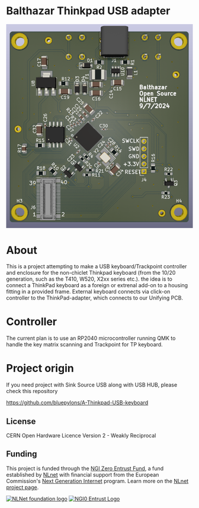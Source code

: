 # Balthazar Thinkpad USB adapter

![Adapter](pic/PCB.png)

# About

This is a project attempting to make a USB keyboard/Trackpoint controller and enclosure for the non-chiclet Thinkpad keyboard (from the 10/20 generation, such as the T410, W520, X2xx series etc.). 
the idea is to connect a ThinkPad keyboard as a foreign or extrenal add-on to a housing fitting in a provided frame. External keyboard connects via click-on controller to the ThinkPad-adapter, which connects to our Unifying PCB.

# Controller

The current plan is to use an RP2040 microcontroller running QMK to handle the key matrix scanning and Trackpoint for TP keyboard.

# Project origin

If you need project with Sink Source USB along with USB HUB, please check this repository

https://github.com/bluepylons/A-Thinkpad-USB-keyboard

## License

CERN Open Hardware Licence Version 2 - Weakly Reciprocal

## Funding

This project is funded through the [NGI Zero Entrust Fund](https://nlnet.nl/entrust), a fund
established by [NLnet](https://nlnet.nl) with financial support from the European Commission's
[Next Generation Internet](https://ngi.eu) program. Learn more on the [NLnet project page](https://nlnet.nl/project/Balthazar-Casing/).

[<img src="https://nlnet.nl/logo/banner.png" alt="NLNet foundation logo" width="300" />](https://nlnet.nl)
[<img src="https://nlnet.nl/image/logos/NGI0Entrust_tag.svg" alt="NGI0 Entrust Logo" width="300" />](https://nlnet.nl/entrust)

